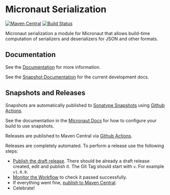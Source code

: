 # Micronaut Serialization

[![Maven Central](https://img.shields.io/maven-central/v/io.micronaut.serialization/micronaut-serialization.svg?label=Maven%20Central)](https://search.maven.org/search?q=g:%22io.micronaut.serialization%22%20AND%20a:%22micronaut-serialization%22)
[![Build Status](https://github.com/micronaut-projects/micronaut-serialization/workflows/Java%20CI/badge.svg)](https://github.com/micronaut-projects/micronaut-serialization/actions)

Micronaut serialization a module for Micronaut that allows build-time computation of serializers and deserializers for JSON and other formats.

## Documentation

See the [Documentation](https://micronaut-projects.github.io/micronaut-serialization/1.0.x/guide/) for more information. 

See the [Snapshot Documentation](https://micronaut-projects.github.io/micronaut-serialization/snapshot/guide/) for the current development docs.

## Snapshots and Releases

Snapshots are automatically published to [Sonatype Snapshots](https://s01.oss.sonatype.org/content/repositories/snapshots/io/micronaut/) using [Github Actions](https://github.com/micronaut-projects/micronaut-serialization/actions).

See the documentation in the [Micronaut Docs](https://docs.micronaut.io/latest/guide/index.html#usingsnapshots) for how to configure your build to use snapshots.

Releases are published to Maven Central via [Github Actions](https://github.com/micronaut-projects/micronaut-serialization/actions).

Releases are completely automated. To perform a release use the following steps:

* [Publish the draft release](https://github.com/micronaut-projects/micronaut-serialization/releases). There should be already a draft release created, edit and publish it. The Git Tag should start with `v`. For example `v1.0.0`.
* [Monitor the Workflow](https://github.com/micronaut-projects/micronaut-serialization/actions?query=workflow%3ARelease) to check it passed successfully.
* If everything went fine, [publish to Maven Central](https://github.com/micronaut-projects/micronaut-serialization/actions?query=workflow%3A"Maven+Central+Sync").
* Celebrate!
